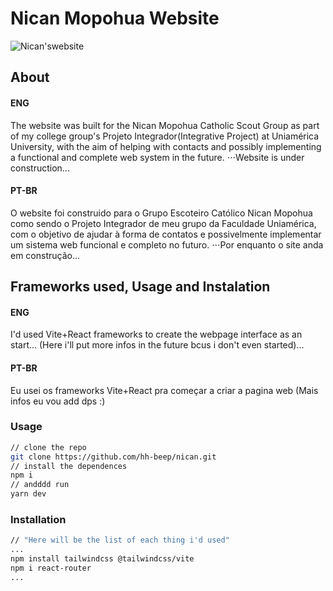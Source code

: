 # Nican Mopohua Website

![Nican'swebsite](./src/Assets/README_Image.png)



## About


#### ENG
The website was built for the Nican Mopohua Catholic Scout Group as part of my college group's Projeto Integrador(Integrative Project) at Uniamérica University, with the aim of helping with contacts and possibly implementing 
a functional and complete web system in the future. 
⋅⋅⋅Website is under construction...
#### PT-BR
O website foi construido para o Grupo Escoteiro Católico Nican Mopohua como sendo o Projeto Integrador de 
meu grupo da Faculdade Uniamérica, com o objetivo de ajudar à forma de contatos e possivelmente implementar 
um sistema web funcional e completo no futuro. 
⋅⋅⋅Por enquanto o site anda em construção...


## Frameworks used, Usage and Instalation


#### ENG
I'd used Vite+React frameworks to create the webpage interface as an start... (Here i'll put more infos in the future bcus i 
don't even started)...
#### PT-BR
Eu usei os frameworks Vite+React pra começar a criar a pagina web (Mais infos eu vou add dps :)


### Usage
```bash
// clone the repo
git clone https://github.com/hh-beep/nican.git
// install the dependences
npm i    
// andddd run
yarn dev
```

### Installation
```bash
// "Here will be the list of each thing i'd used"
...
npm install tailwindcss @tailwindcss/vite
npm i react-router
...
```
